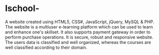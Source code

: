 # Ischool-
A website created using HTML5, CSS#, JavaScript, jQuery, MySQL & PHP.
The website is a multiuser e-learning platform which can be used to learn and enhance one's skillset.
It also supports payment gateway in order to perform purchase operations. It is secure, robust and responsive website. 
The users data is classified and well organized, whereas the courses are well classified according to their domain.    
